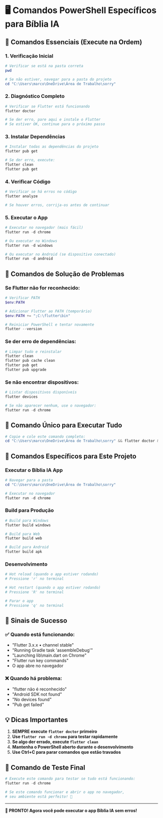 # 🖥️ Comandos PowerShell Específicos para Bíblia IA

## 🚀 Comandos Essenciais (Execute na Ordem)

### 1. **Verificação Inicial**
```powershell
# Verificar se está na pasta correta
pwd

# Se não estiver, navegar para a pasta do projeto
cd "C:\Users\marco\OneDrive\Área de Trabalho\sorry"
```

### 2. **Diagnóstico Completo**
```powershell
# Verificar se Flutter está funcionando
flutter doctor

# Se der erro, pare aqui e instale o Flutter
# Se estiver OK, continue para o próximo passo
```

### 3. **Instalar Dependências**
```powershell
# Instalar todas as dependências do projeto
flutter pub get

# Se der erro, execute:
flutter clean
flutter pub get
```

### 4. **Verificar Código**
```powershell
# Verificar se há erros no código
flutter analyze

# Se houver erros, corrija-os antes de continuar
```

### 5. **Executar o App**
```powershell
# Executar no navegador (mais fácil)
flutter run -d chrome

# Ou executar no Windows
flutter run -d windows

# Ou executar no Android (se dispositivo conectado)
flutter run -d android
```

## 🔧 Comandos de Solução de Problemas

### Se Flutter não for reconhecido:
```powershell
# Verificar PATH
$env:PATH

# Adicionar Flutter ao PATH (temporário)
$env:PATH += ";C:\flutter\bin"

# Reiniciar PowerShell e tentar novamente
flutter --version
```

### Se der erro de dependências:
```powershell
# Limpar tudo e reinstalar
flutter clean
flutter pub cache clean
flutter pub get
flutter pub upgrade
```

### Se não encontrar dispositivos:
```powershell
# Listar dispositivos disponíveis
flutter devices

# Se não aparecer nenhum, use o navegador:
flutter run -d chrome
```

## 🎯 Comando Único para Executar Tudo

```powershell
# Copie e cole este comando completo:
cd "C:\Users\marco\OneDrive\Área de Trabalho\sorry" && flutter doctor && flutter pub get && flutter analyze && flutter run -d chrome
```

## 📱 Comandos Específicos para Este Projeto

### Executar o Bíblia IA App
```powershell
# Navegar para a pasta
cd "C:\Users\marco\OneDrive\Área de Trabalho\sorry"

# Executar no navegador
flutter run -d chrome
```

### Build para Produção
```powershell
# Build para Windows
flutter build windows

# Build para Web
flutter build web

# Build para Android
flutter build apk
```

### Desenvolvimento
```powershell
# Hot reload (quando o app estiver rodando)
# Pressione 'r' no terminal

# Hot restart (quando o app estiver rodando)
# Pressione 'R' no terminal

# Parar o app
# Pressione 'q' no terminal
```

## 🚨 Sinais de Sucesso

### ✅ Quando está funcionando:
- "Flutter 3.x.x • channel stable"
- "Running Gradle task 'assembleDebug'"
- "Launching lib\main.dart on Chrome"
- "Flutter run key commands"
- O app abre no navegador

### ❌ Quando há problema:
- "flutter não é reconhecido"
- "Android SDK not found"
- "No devices found"
- "Pub get failed"

## 💡 Dicas Importantes

1. **SEMPRE execute `flutter doctor` primeiro**
2. **Use `flutter run -d chrome` para testar rapidamente**
3. **Se algo der errado, execute `flutter clean`**
4. **Mantenha o PowerShell aberto durante o desenvolvimento**
5. **Use Ctrl+C para parar comandos que estão travados**

## 🎉 Comando de Teste Final

```powershell
# Execute este comando para testar se tudo está funcionando:
flutter run -d chrome

# Se este comando funcionar e abrir o app no navegador, 
# seu ambiente está perfeito! 🎉
```

---

**🚀 PRONTO! Agora você pode executar o app Bíblia IA sem erros!**
